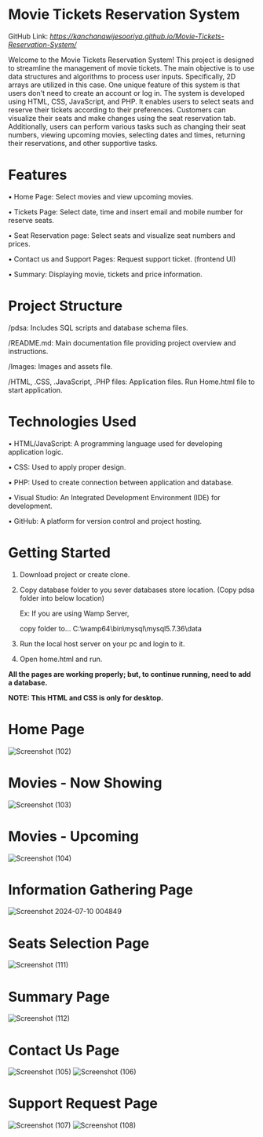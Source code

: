 # Movie Tickets Reservation System

GitHub Link: _https://kanchanawijesooriya.github.io/Movie-Tickets-Reservation-System/_

Welcome to the Movie Tickets Reservation System! This project is designed to streamline the management of movie tickets. The main objective is to use data structures and algorithms to process user inputs. Specifically, 2D arrays are utilized in this case. One unique feature of this system is that users don't need to create an account or log in. The system is developed using HTML, CSS, JavaScript, and PHP. It enables users to select seats and reserve their tickets according to their preferences. Customers can visualize their seats and make changes using the seat reservation tab. Additionally, users can perform various tasks such as changing their seat numbers, viewing upcoming movies, selecting dates and times, returning their reservations, and other supportive tasks. 

# **Features**

•	Home Page: Select movies and view upcoming movies.

•	Tickets Page: Select date, time and insert email and mobile number for reserve seats.

•	Seat Reservation page: Select seats and visualize seat numbers and prices.

•	Contact us and Support Pages: Request support ticket. (frontend UI)

•	Summary: Displaying movie, tickets and price information.

# **Project Structure**

/pdsa: Includes SQL scripts and database schema files.

/README.md: Main documentation file providing project overview and instructions.

/Images: Images and assets file.

/HTML, .CSS, .JavaScript, .PHP files: Application files. Run Home.html file to start application.

# **Technologies Used**

• HTML/JavaScript: A programming language used for developing application logic.

• CSS: Used to apply proper design.

• PHP: Used to create connection between application and database.

• Visual Studio: An Integrated Development Environment (IDE) for development.

• GitHub: A platform for version control and project hosting.


# **Getting Started**

1.	Download project or create clone.

2.	Copy database folder to you sever databases store location. (Copy pdsa folder into below location) 

       Ex: If you are using Wamp Server, 

       copy folder to... C:\wamp64\bin\mysql\mysql5.7.36\data

3.	Run the local host server on your pc and login to it.
 
4.	Open home.html and run.

**All the pages are working properly; but, to continue running, need to add a database.**

**NOTE: This HTML and CSS is only for desktop.**


# **Home Page**
![Screenshot (102)](https://github.com/KanchanaWijesooriya/Movie-Tickets-Reservation-System/assets/160541254/faaca21f-51b1-46f9-a192-ca056d65f708)


# **Movies - Now Showing**
![Screenshot (103)](https://github.com/KanchanaWijesooriya/Movie-Tickets-Reservation-System/assets/160541254/4c3d3f39-3c24-4a65-8e30-a9a370d0bd85)


# **Movies - Upcoming**
![Screenshot (104)](https://github.com/KanchanaWijesooriya/Movie-Tickets-Reservation-System/assets/160541254/62eed1c6-b9e8-4cd7-9a68-1c298a613547)

# **Information Gathering Page**
![Screenshot 2024-07-10 004849](https://github.com/KanchanaWijesooriya/Movie-Tickets-Reservation-System/assets/160541254/90eb25f2-cd24-473c-a672-79362674092d)

# **Seats Selection Page**
![Screenshot (111)](https://github.com/KanchanaWijesooriya/Movie-Tickets-Reservation-System/assets/160541254/4915bb79-ef3a-457c-8d91-bbc77efec704)

# **Summary Page**
![Screenshot (112)](https://github.com/KanchanaWijesooriya/Movie-Tickets-Reservation-System/assets/160541254/cff6e9af-f2bc-4037-ae33-423ed614471a)

# **Contact Us Page**
![Screenshot (105)](https://github.com/KanchanaWijesooriya/Movie-Tickets-Reservation-System/assets/160541254/a09e583e-92d5-450f-8c08-99bedd9d9846)
![Screenshot (106)](https://github.com/KanchanaWijesooriya/Movie-Tickets-Reservation-System/assets/160541254/288720b3-f26b-4fd2-920d-6ee970a4f351)

# **Support Request Page**
![Screenshot (107)](https://github.com/KanchanaWijesooriya/Movie-Tickets-Reservation-System/assets/160541254/306fc6cb-8c09-4379-9479-2663ee9f4fb7)
![Screenshot (108)](https://github.com/KanchanaWijesooriya/Movie-Tickets-Reservation-System/assets/160541254/2c9a1ef0-8eb0-4f6a-bf55-235b2f2d6094)
